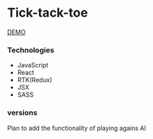 # Tick-tack-toe

[DEMO](https://hordieieva-tick-tack-toe.netlify.app/)

### Technologies

- JavaScript
- React
- RTK(Redux)
- JSX
- SASS

### versions

Plan to add the functionality of playing agains AI
